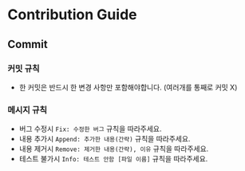 # Contribution Guide

## Commit

### 커밋 규칙
- 한 커밋은 반드시 한 변경 사항만 포함해야합니다. (여러개를 통째로 커밋 X)

### 메시지 규칙
 - 버그 수정시 `Fix: 수정한 버그` 규칙을 따라주세요.
 - 내용 추가시 `Append: 추가한 내용(간략)` 규칙을 따라주세요.
 - 내용 제거시 `Remove: 제거한 내용(간략), 이유` 규칙을 따라주세요.
 - 테스트 불가시 `Info: 테스트 안함 [파일 이름]` 규칙을 따라주세요.
